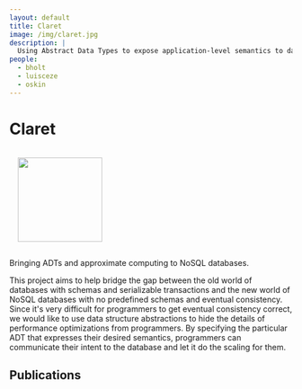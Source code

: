 ```yaml
---
layout: default
title: Claret
image: /img/claret.jpg
description: |
  Using Abstract Data Types to expose application-level semantics to datastores.
people:
  - bholt
  - luisceze
  - oskin
---
```


# Claret 
<img src="{{site.base}}/img/claret.jpg" class="pull-right" style="width:150px;margin:15px"/>

Bringing ADTs and approximate computing to NoSQL databases.

This project aims to help bridge the gap between the old world of databases with schemas and serializable transactions and the new world of NoSQL databases with no predefined schemas and eventual consistency. Since it's very difficult for programmers to get eventual consistency correct, we would like to use data structure abstractions to hide the details of performance optimizations from programmers. By specifying the particular ADT that expresses their desired semantics, programmers can communicate their intent to the database and let it do the scaling for them.

## Publications

